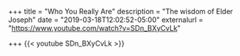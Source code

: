 +++
title = "Who You Really Are"
description = "The wisdom of Elder Joseph"
date = "2019-03-18T12:02:52-05:00"
externalurl = "https://www.youtube.com/watch?v=SDn_BXyCvLk"

+++
{{< youtube SDn_BXyCvLk >}}
